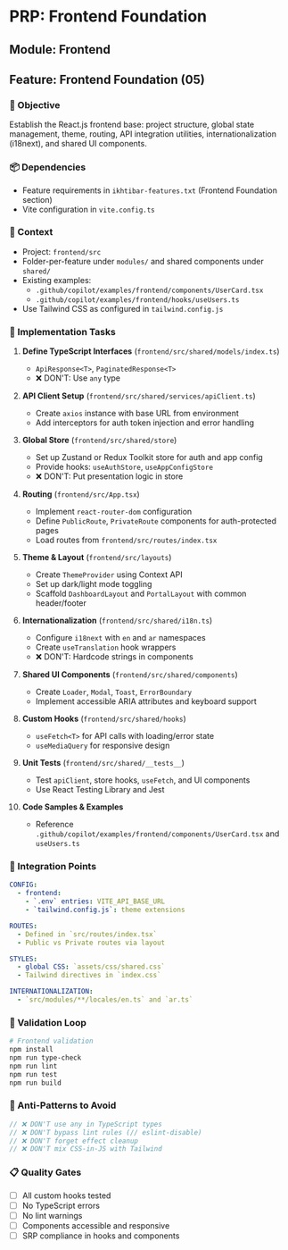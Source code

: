 # PRP: Frontend Foundation

## Module: Frontend
## Feature: Frontend Foundation (05)

### 🎯 Objective
Establish the React.js frontend base: project structure, global state management, theme, routing, API integration utilities, internationalization (i18next), and shared UI components.

### 📦 Dependencies
- Feature requirements in `ikhtibar-features.txt` (Frontend Foundation section)
- Vite configuration in `vite.config.ts`

### 📝 Context
- Project: `frontend/src`
- Folder-per-feature under `modules/` and shared components under `shared/`
- Existing examples:
  - `.github/copilot/examples/frontend/components/UserCard.tsx`
  - `.github/copilot/examples/frontend/hooks/useUsers.ts`
- Use Tailwind CSS as configured in `tailwind.config.js`

### 🔧 Implementation Tasks
1. **Define TypeScript Interfaces** (`frontend/src/shared/models/index.ts`)
   - `ApiResponse<T>`, `PaginatedResponse<T>`
   - ❌ DON'T: Use `any` type

2. **API Client Setup** (`frontend/src/shared/services/apiClient.ts`)
   - Create `axios` instance with base URL from environment
   - Add interceptors for auth token injection and error handling

3. **Global Store** (`frontend/src/shared/store`)
   - Set up Zustand or Redux Toolkit store for auth and app config
   - Provide hooks: `useAuthStore`, `useAppConfigStore`
   - ❌ DON'T: Put presentation logic in store

4. **Routing** (`frontend/src/App.tsx`)
   - Implement `react-router-dom` configuration
   - Define `PublicRoute`, `PrivateRoute` components for auth-protected pages
   - Load routes from `frontend/src/routes/index.tsx`

5. **Theme & Layout** (`frontend/src/layouts`)
   - Create `ThemeProvider` using Context API
   - Set up dark/light mode toggling
   - Scaffold `DashboardLayout` and `PortalLayout` with common header/footer

6. **Internationalization** (`frontend/src/shared/i18n.ts`)
   - Configure `i18next` with `en` and `ar` namespaces
   - Create `useTranslation` hook wrappers
   - ❌ DON'T: Hardcode strings in components

7. **Shared UI Components** (`frontend/src/shared/components`)
   - Create `Loader`, `Modal`, `Toast`, `ErrorBoundary`
   - Implement accessible ARIA attributes and keyboard support

8. **Custom Hooks** (`frontend/src/shared/hooks`)
   - `useFetch<T>` for API calls with loading/error state
   - `useMediaQuery` for responsive design

9. **Unit Tests** (`frontend/src/shared/__tests__`)
   - Test `apiClient`, store hooks, `useFetch`, and UI components
   - Use React Testing Library and Jest

10. **Code Samples & Examples**
    - Reference `.github/copilot/examples/frontend/components/UserCard.tsx` and `useUsers.ts`

### 🔄 Integration Points
```yaml
CONFIG:
  - frontend:
    - `.env` entries: VITE_API_BASE_URL
    - `tailwind.config.js`: theme extensions

ROUTES:
  - Defined in `src/routes/index.tsx`
  - Public vs Private routes via layout

STYLES:
  - global CSS: `assets/css/shared.css`
  - Tailwind directives in `index.css`

INTERNATIONALIZATION:
  - `src/modules/**/locales/en.ts` and `ar.ts`
```

### 🧪 Validation Loop
```powershell
# Frontend validation
npm install
npm run type-check
npm run lint
npm run test
npm run build
```  

### 🚨 Anti-Patterns to Avoid
```typescript
// ❌ DON'T use any in TypeScript types
// ❌ DON'T bypass lint rules (// eslint-disable)
// ❌ DON'T forget effect cleanup
// ❌ DON'T mix CSS-in-JS with Tailwind
```  

### 📋 Quality Gates
- [ ] All custom hooks tested
- [ ] No TypeScript errors
- [ ] No lint warnings
- [ ] Components accessible and responsive
- [ ] SRP compliance in hooks and components
